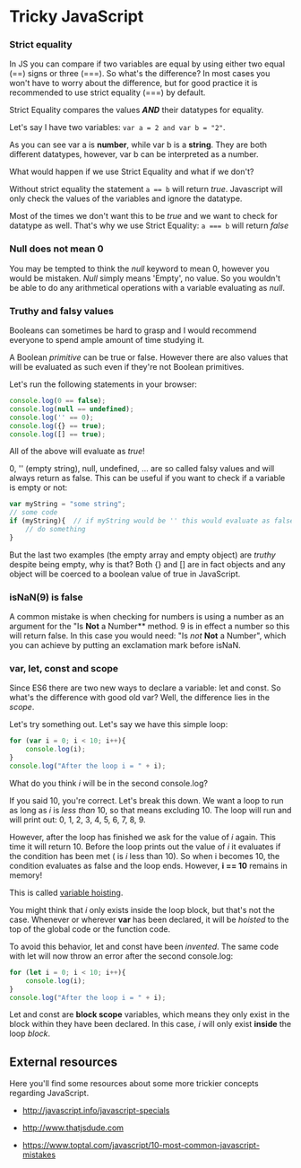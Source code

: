 Tricky JavaScript
====

### Strict equality

In JS you can compare if two variables are equal by using either two equal (==) signs or three (===). So what's the difference? In most cases you won't have to worry about the difference, but for good practice it is recommended to use strict equality (===) by default.

Strict Equality compares the values ***AND*** their datatypes for equality.

Let's say I have two variables: `var a = 2 and var b = "2"`. 

As you can see var a is **number**, while var b is a **string**. They are both different datatypes, however, var b can be interpreted as a number.

What would happen if we use Strict Equality and what if we don't?

Without strict equality the statement `a == b` will return _true_. Javascript will only check the values of the variables and ignore the datatype.

Most of the times we don't want this to be _true_ and we want to check for datatype as well. That's why we use Strict Equality: `a === b` will return _false_

### Null does not mean 0

You may be tempted to think the _null_ keyword to mean 0, however you would be mistaken. _Null_ simply means 'Empty', no value. So you wouldn't be able to do any arithmetical operations with a variable evaluating as _null_.

### Truthy and falsy values
Booleans can sometimes be hard to grasp and I would recommend everyone to spend ample amount of time studying it.

A Boolean _primitive_ can be true or false. However there are also values that will be evaluated as such even if they're not Boolean primitives.

Let's run the following statements in your browser:

```javascript
console.log(0 == false);
console.log(null == undefined);
console.log('' == 0);
console.log({} == true);
console.log([] == true);
```
All of the above will evaluate as _true_!

0, '' (empty string), null, undefined, ... are so called falsy values and will always return as false. This can be useful if you want to check if a variable is empty or not:

```javascript
var myString = "some string";
// some code
if (myString){  // if myString would be '' this would evaluate as false and this code would not run. In any other                 // case the code would run
    // do something
}
```

But the last two examples (the empty array and empty object) are _truthy_ despite being empty, why is that? Both {} and [] are in fact objects and any object will be coerced to a boolean value of true in JavaScript.

### isNaN(9) is false
A common mistake is when checking for numbers is using a number as an argument for the "Is **Not** a Number** method. 9 is in effect a number so this will return false. In this case you would need: "Is _not_ **Not** a Number", which you can achieve by putting an exclamation mark before isNaN.

### var, let, const and scope
Since ES6 there are two new ways to declare a variable: let and const. So what's the difference with good old var? 
Well, the difference lies in the _scope_. 

Let's try something out. Let's say we have this simple loop:

```javascript
for (var i = 0; i < 10; i++){
    console.log(i);
}
console.log("After the loop i = " + i);
```
What do you think _i_ will be in the second console.log? 

If you said 10, you're correct. Let's break this down. We want a loop to run as long as _i_ is _less than_ 10, so that means excluding 10. The loop will run and will print out: 0, 1, 2, 3, 4, 5, 6, 7, 8, 9.

However, after the loop has finished we ask for the value of _i_ again. This time it will return 10. Before the loop prints out the value of _i_ it evaluates if the condition has been met ( is _i_ less than 10). So when i becomes 10, the condition evaluates as false and the loop ends. However, **i == 10** remains in memory!

This is called [variable hoisting](https://developer.mozilla.org/en-US/docs/Web/JavaScript/Reference/Statements/var#var_hoisting).

You might think that _i_ only exists inside the loop block, but that's not the case. Whenever or wherever **var** has been declared, it will be _hoisted_ to the top of the global code or the function code.

To avoid this behavior, let and const have been _invented_. The same code with let will now throw an error after the second console.log:

```javascript
for (let i = 0; i < 10; i++){
    console.log(i);
}
console.log("After the loop i = " + i);
```

Let and const are **block scope** variables, which means they only exist in the block within they have been declared. In this case, _i_ will only exist **inside** the loop _block_.

External resources
----

Here you'll find some resources about some more trickier concepts regarding JavaScript. 

+ http://javascript.info/javascript-specials

+ http://www.thatjsdude.com

+ https://www.toptal.com/javascript/10-most-common-javascript-mistakes